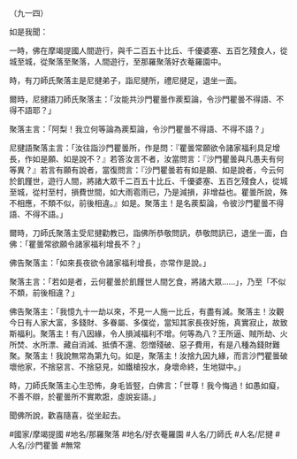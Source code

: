（九一四）

如是我聞：

一時，佛在摩竭提國人間遊行，與千二百五十比丘、千優婆塞、五百乞殘食人，從城至城，從聚落至聚落，人間遊行，至那羅聚落好衣菴羅園中。

時，有刀師氏聚落主是尼揵弟子，詣尼揵所，禮尼揵足，退坐一面。

爾時，尼揵語刀師氏聚落主：「汝能共沙門瞿曇作蒺䔧論，令沙門瞿曇不得語、不得不語耶？」

聚落主言：「阿梨！我立何等論為蒺䔧論，令沙門瞿曇不得語、不得不語？」

尼揵語聚落主言：「汝往詣沙門瞿曇所，作是問：『瞿曇常願欲令諸家福利具足增長，作如是願、如是說不？』若答汝言不者，汝當問言：『沙門瞿曇與凡愚夫有何等異？』若言有願有說者，當復問言：『沙門瞿曇若有如是願、如是說者，今云何於飢饉世，遊行人間，將諸大眾千二百五十比丘、千優婆塞、五百乞殘食人，從城至城，從村至村，損費世間，如大雨雹雨已，乃是減損，非增益也。瞿曇所說，殊不相應，不類不似，前後相違。』如是。聚落主！是名蒺䔧論，令彼沙門瞿曇不得語、不得不語。」

爾時，刀師氏聚落主受尼揵勸教已，詣佛所恭敬問訊，恭敬問訊已，退坐一面，白佛：「瞿曇常欲願令諸家福利增長不？」

佛告聚落主：「如來長夜欲令諸家福利增長，亦常作是說。」

聚落主言：「若如是者，云何瞿曇於飢饉世人間乞食，將諸大眾……」，乃至「不似不類，前後相違？」

佛告聚落主：「我憶九十一劫以來，不見一人施一比丘，有盡有減。聚落主！汝觀今日有人家大富，多錢財、多眷屬、多僕從，當知其家長夜好施，真實寂止，故致斯福利。聚落主！有八因緣，令人損減福利不增。何等為八？王所逼、賊所劫、火所焚、水所漂、藏自消減、抵債不還、怨憎殘破、惡子費用，有是八種為錢財難聚。聚落主！我說無常為第九句。如是，聚落主！汝捨九因九緣，而言沙門瞿曇破壞他家，不捨惡言、不捨惡見，如鐵槍投水，身壞命終，生地獄中。」

時，刀師氏聚落主心生恐怖，身毛皆竪，白佛言：「世尊！我今悔過！如愚如癡，不善不辯，於瞿曇所不實欺誑，虛說妄語。」

聞佛所說，歡喜隨喜，從坐起去。

#國家/摩竭提國
#地名/那羅聚落
#地名/好衣菴羅園
#人名/刀師氏
#人名/尼揵
#人名/沙門瞿曇
#無常
